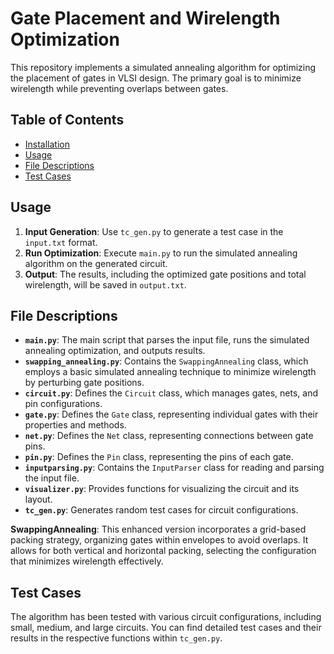 # Gate Placement and Wirelength Optimization

This repository implements a simulated annealing algorithm for optimizing the placement of gates in VLSI design. The primary goal is to minimize wirelength while preventing overlaps between gates.

## Table of Contents
- [Installation](#installation)
- [Usage](#usage)
- [File Descriptions](#file-descriptions)
- [Test Cases](#test-cases)

## Usage

1. **Input Generation**: Use `tc_gen.py` to generate a test case in the `input.txt` format.
2. **Run Optimization**: Execute `main.py` to run the simulated annealing algorithm on the generated circuit.
3. **Output**: The results, including the optimized gate positions and total wirelength, will be saved in `output.txt`.

## File Descriptions

- **`main.py`**: The main script that parses the input file, runs the simulated annealing optimization, and outputs results.
- **`swapping_annealing.py`**: Contains the `SwappingAnnealing` class, which employs a basic simulated annealing technique to minimize wirelength by perturbing gate positions.
- **`circuit.py`**: Defines the `Circuit` class, which manages gates, nets, and pin configurations.
- **`gate.py`**: Defines the `Gate` class, representing individual gates with their properties and methods.
- **`net.py`**: Defines the `Net` class, representing connections between gate pins.
- **`pin.py`**: Defines the `Pin` class, representing the pins of each gate.
- **`inputparsing.py`**: Contains the `InputParser` class for reading and parsing the input file.
- **`visualizer.py`**: Provides functions for visualizing the circuit and its layout.
- **`tc_gen.py`**: Generates random test cases for circuit configurations.

**SwappingAnnealing**: This enhanced version incorporates a grid-based packing strategy, organizing gates within envelopes to avoid overlaps. It allows for both vertical and horizontal packing, selecting the configuration that minimizes wirelength effectively.

## Test Cases

The algorithm has been tested with various circuit configurations, including small, medium, and large circuits. You can find detailed test cases and their results in the respective functions within `tc_gen.py`.
